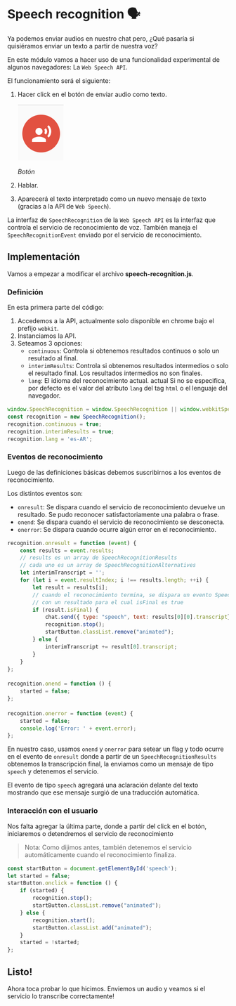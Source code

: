 # Speech recognition 🗣️

Ya podemos enviar audios en nuestro chat pero, ¿Qué pasaría si quisiéramos enviar un texto a partir de nuestra voz?

En este módulo vamos a hacer uso de una funcionalidad experimental de algunos navegadores: La `Web Speech API`.

El funcionamiento será el siguiente:

1. Hacer click en el botón de enviar audio como texto.

    ![Botón](./images/send-speech.png "Botón")
    
    _Botón_
1. Hablar.
1. Aparecerá el texto interpretado como un nuevo mensaje de texto (gracias a la API de `Web Speech`).

La interfaz de `SpeechRecognition` de la `Web Speech API` es la interfaz que controla el servicio de reconocimiento de voz. También maneja el `SpeechRecognitionEvent` enviado por el servicio de reconocimiento.

## Implementación

Vamos a empezar a modificar el archivo **speech-recognition.js**.

### Definición

En esta primera parte del código:

1. Accedemos a la API, actualmente solo disponible en chrome bajo el prefijo `webkit`.
1. Instanciamos la API.
1. Seteamos 3 opciones:
    - `continuous`: Controla si obtenemos resultados continuos o solo un resultado al final.
    - `interimResults`: Controla si obtenemos resultados intermedios o solo el resultado final. Los resultados intermedios no son finales.
    - `lang`: El idioma del reconocimiento actual. actual Si no se especifica, por defecto es el valor del atributo `lang` del tag `html` o el lenguaje del navegador.

```js
window.SpeechRecognition = window.SpeechRecognition || window.webkitSpeechRecognition;
const recognition = new SpeechRecognition();
recognition.continuous = true;
recognition.interimResults = true;
recognition.lang = 'es-AR';
```

### Eventos de reconocimiento

Luego de las definiciones básicas debemos suscribirnos a los eventos de reconocimiento.

Los distintos eventos son:
- `onresult`: Se dispara cuando el servicio de reconocimiento devuelve un resultado. Se pudo reconocer satisfactoriamente una palabra o frase.
- `onend`: Se dispara cuando el servicio de reconocimiento se desconecta.
- `onerror`: Se dispara cuando ocurre algún error en el reconocimiento.

```js
recognition.onresult = function (event) {
    const results = event.results;
    // results es un array de SpeechRecognitionResults
    // cada uno es un array de SpeechRecognitionAlternatives
    let interimTranscript = '';
    for (let i = event.resultIndex; i !== results.length; ++i) {
        let result = results[i];
        // cuando el reconocimiento termina, se dispara un evento SpeechRecognitionEvent
        // con un resultado para el cual isFinal es true
        if (result.isFinal) {
            chat.send({ type: "speech", text: results[0][0].transcript});
            recognition.stop();
            startButton.classList.remove("animated");
        } else {
            interimTranscript += result[0].transcript;
        }
    }
};

recognition.onend = function () {
    started = false;
};

recognition.onerror = function (event) {
    started = false;
    console.log('Error: ' + event.error);
};
```

En nuestro caso, usamos `onend` y `onerror` para setear un flag y todo ocurre en el evento de `onresult` donde a partir de un `SpeechRecognitionResults` obtenemos la transcripción final, la enviamos como un mensaje de tipo `speech` y detenemos el servicio.

El evento de tipo `speech` agregará una aclaración delante del texto mostrando que ese mensaje surgió de una traducción automática.


### Interacción con el usuario

Nos falta agregar la última parte, donde a partir del click en el botón, iniciaremos o detendremos el servicio de reconocimiento

> Nota: Como dijimos antes, también detenemos el servicio automáticamente cuando el reconocimiento finaliza.

```js
const startButton = document.getElementById('speech');
let started = false;
startButton.onclick = function () {
    if (started) {
        recognition.stop();
        startButton.classList.remove("animated");
    } else {
        recognition.start();
        startButton.classList.add("animated");
    }
    started = !started;
};
```

## Listo!
Ahora toca probar lo que hicimos. Enviemos un audio y veamos si el servicio lo transcribe correctamente!

